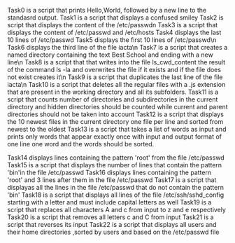 Task0 is a script that prints Hello,World, followed by a new line to the standasrd output.
Task1  is a script that displays a confused smiley
Task2 is script that displays the content of the /etc/passwdn
Task3 is a script that displays the content of /etc/passwd and /etc/hosts
Task4 displays the last 10 lines of /etc/passwd
Task5 displays the first 10 lines of /etc/passwd\n Task6 displays the third line of the file iacta\n Task7 is a script that creates a named directory containing the text Best School and ending with a new line\n Task8 is a script that that writes into the file ls_cwd_content the result of the command ls -la and overwrites the file if it exists and if the file does not exist creates it\n Task9 is a script that duplicates the last line of the file iacta\n Task10 is a script that deletes all the regular files with a .js extension that are present in the working directory and all its subfolders.
Task11 is a script that counts number of directories and subdirectories in the current directory and hidden directories should be counted while current and parent directories should not be taken into account
Task12 is a script that displays the 10 newest files in the current directory one file per line and sorted from newest to the oldest
Task13 is a script that takes a list of words as input and prints only words that appear exactly once with input and output format of one line one word and the words should be sorted.

Task14 displays lines containing the pattern 'root' from the file /etc/passwd
Task15 is a script that displays the number of lines that contain the pattern 'bin'in the file /etc/passwd
Task16 displays lines containing the pattern 'root' and 3 lines after them in the file /etc/passwd
Task17 is a script that displayas all the lines in the file /etc/passwd that do not contain the pattern 'bin'
Task18 is a script that displays all lines of the file /etc/ssh/sshd_config starting with a letter and must include capital letters as well
Task19 is a script that replaces all characters A and c from input to z and e respectively
Task20 is a script that removes all letters c and C from input
Task21 is a script that reverses its input
Task22 is a script that displays all users and their home directories ,sorted by users and based on the /etc/passwd file
